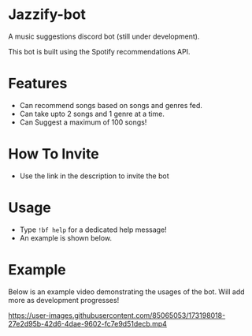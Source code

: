 # Jazzify-bot
A music suggestions discord bot (still under development).

This bot is built using the Spotify recommendations API.

# Features
 * Can recommend songs based on songs and genres fed.
 * Can take upto 2 songs and 1 genre at a time.
 * Can Suggest a maximum of 100 songs!
 
# How To Invite
 * Use the link in the description to invite the bot

# Usage
 * Type `!bf help` for a dedicated help message!
 * An example is shown below.

# Example
Below is an example video demonstrating the usages of the bot. Will add more as development progresses!

https://user-images.githubusercontent.com/85065053/173198018-27e2d95b-42d6-4dae-9602-fc7e9d51decb.mp4


